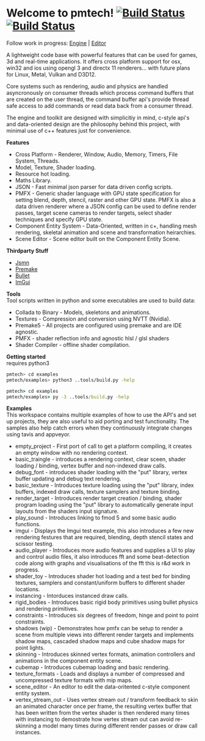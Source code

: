 # Welcome to pmtech! [![Build Status](https://travis-ci.org/polymonster/pmtech.svg?branch=master)](https://travis-ci.org/polymonster/pmtech) [![Build Status](https://ci.appveyor.com/api/projects/status/github/polymonster/pmtech?branch=master&svg=true&passingText=win32-passing&pendingText=win32-pending&failingText=win32-failing)](https://ci.appveyor.com/project/polymonster/pmtech)

Follow work in progress: 
[Engine](https://trello.com/b/ciujzpUT) | [Editor](https://trello.com/b/PJ76qXKH/editor)

A lightweight code base with powerful features that can be used for games, 3d and real-time applications. It offers cross platform support for osx, win32 and ios using opengl 3 and directx 11 renderers... with future plans for Linux, Metal, Vulkan and D3D12.

Core systems such as rendering, audio and physics are handled asyncronously on consumer threads which process command buffers that are created on the user thread, the command buffer api's provide thread safe access to add commands or read data back from a consumer thread.

The engine and toolkit are designed with simplicitiy in mind, c-style api's and data-oriented design are the philosophy behind this project, with minimal use of c++ features just for convenience.

**Features**  
- Cross Platform - Renderer, Window, Audio, Memory, Timers, File System, Threads.
- Model, Texture, Shader loading.
- Resource hot loading.
- Maths Library. 
- JSON - Fast minimal json parser for data driven config scripts.
- PMFX - Generic shader language with GPU state specification for setting blend, depth, stencil, raster and other GPU state. PMFX is also a data driven renderer where a JSON config can be used to define render passes, target scene cameras to render targets, select shader techniques and specify GPU state.
- Component Entity System - Data-Oriented, written in c+, handling mesh rendering, skeletal animation and scene and transformation heirarchies.
- Scene Editor - Scene editor built on the Component Entity Scene.

**Thirdparty Stuff**  
- [Jsmn](https://github.com/zserge/jsmn)
- [Premake](https://github.com/premake/premake-core)
- [Bullet](https://github.com/bulletphysics/bullet3)
- [ImGui](https://github.com/ocornut/imgui)

**Tools**  
Tool scripts written in python and some executables are used to build data:
- Collada to Binary - Models, skeletons and animations.
- Textures - Compression and conversion using NVTT (Nvidia).
- Premake5 - All projects are configured using premake and are IDE agnostic.
- PMFX - shader reflection info and agnostic hlsl / glsl shaders
- Shader Compiler - offline shader compilation.

**Getting started**  
requires python3
```bash
pmtech> cd examples
pmtech/examples> python3 ..tools/build.py -help
```

```cmd
pmtech> cd examples
pmtech/examples> py -3 ..tools/build.py -help
```

**Examples**   
This workspace contains multiple examples of how to use the API's and set up projects, they are also useful to aid porting and test functionality. The samples also help catch errors when they continuously integrate changes using tavis and appveyor.

- empty_project - First port of call to get a platform compiling, it creates an empty window with no rendering context.
- basic_traingle - introduces a rendering context, clear sceen, shader loading / binding, vertex buffer and non-indexed draw calls.
- debug_font - introduces shader loading with the "put" library, vertex buffer updating and debug text rendering.
- basic_texture - Introduces texture loading using the "put" library, index buffers, indexed draw calls, texture samplers and texture binding.
- render_target - Introduces render target creation / binding, shader program loading using the "put" library to automatically generate input layouts from the shaders input signature.
- play_sound - Introduces linking to fmod 5 and some basic audio functions.
- imgui - Displays the Imgui test example, this also introduces a few new rendering festures that are required, blending, depth stencil states and scissor testing.
- audio_player - Introduces more audio features and supplies a UI to play and control audio files, it also introduces fft and some beat-detection code along with graphs and visualisations of the fft this is r&d work in progress.
- shader_toy - Introduces shader hot loading and a test bed for binding textures, samplers and constant/uniform buffers to different shader locations.
- instancing - Intorduces instanced draw calls.
- rigid_bodies - Introduces basic rigid body primitives using bullet physics and rendering primitives.
- constraints - Introduces six degrees of freedom, hinge and point to point constraints.
- shadows (wip) - Demonstrates how pmfx can be setup to render a scene from multiple views into different render targets and implements shadow maps, cascaded shadow maps and cube shadow maps for point lights.
- skinning - Introduces skinned vertex formats, animation controllers and animations in the component entity scene.
- cubemap - Introduces cubemap loading and basic rendering.
- texture_formats - Loads and displays a number of compressed and uncompressed texture formats with mip maps.
- scene_editor - An editor to edit the data-oritented c-style component entity system.
- vertex_stream_out - Uses vertex stream out / transform feedback to skin an animated character once per frame, the resulting vertex buffer that has been written from the vertex shader is then rendered many times with instancing to demostrate how vertex stream out can avoid re-skinning a model many times during different render passes or draw call instances.
